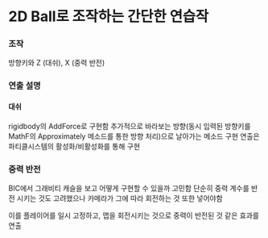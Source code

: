 # 2D Ball로 조작하는 간단한 연습작
### 조작
방향키와 Z (대쉬), X (중력 반전)

### 연출 설명
#### 대쉬
rigidbody의 AddForce로 구현함
추가적으로 바라보는 방향(동시 입력된 방향키를 MathF의 Approximately 메소드를 통한 방향 처리)으로 날아가는 메소드 구현
연출은 파티클시스템의 활성화/비활성화를 통해 구현

### 중력 반전
BIC에서 그래비티 캐슬을 보고 어떻게 구현할 수 있을까 고민함
단순히 중력 계수를 반전 시키는 것도 고려했으나
카메라가 그에 따라 회전하는 것 또한 넣어야함

이를 플레이어를 일시 고정하고, 맵을 회전시키는 것으로 중력이 반전된 것 같은 효과를 연출
